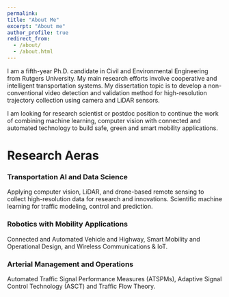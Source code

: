```yaml
---
permalink: 
title: "About Me"
excerpt: "About me"
author_profile: true
redirect_from: 
  - /about/
  - /about.html
---
```


I am a fifth-year Ph.D. candidate in Civil and Environmental Engineering from Rutgers University. My main research efforts involve cooperative and intelligent transportation systems. My dissertation topic is to develop a non-conventional video detection and validation method for high-resolution trajectory collection using camera and LiDAR sensors. 

I am looking for research scientist or postdoc position to continue the work of combining machine learning, computer vision with connected and automated technology to build safe, green and smart mobility applications.

Research Aeras
======
### Transportation AI and Data Science
Applying computer vision, LiDAR, and drone-based remote sensing to collect high-resolution data for research and innovations. Scientific machine learning for traffic modeling, control and prediction.

### Robotics with Mobility Applications
Connected and Automated Vehicle and Highway, Smart Mobility and Operational Design, and Wireless Communications & IoT.

### Arterial Management and Operations
Automated Traffic Signal Performance Measures (ATSPMs), Adaptive Signal Control Technology (ASCT) and Traffic Flow Theory. 
